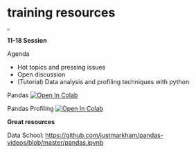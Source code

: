 # training resources

<img src="/Users/bserna/sandbox/training-resources/hackerhrslogo.svg" style="zoom:40%;" />

__11-18 Session__

Agenda

* Hot topics and pressing issues
* Open discussion
* (Tutorial) Data analysis and profiling techniques with python

Pandas [![Open In Colab](https://colab.research.google.com/assets/colab-badge.svg)](https://colab.research.google.com/github/brandonserna/training-resources/blob/master/data/pandas-data-analysis.ipynb)

Pandas Profiling [![Open In Colab](https://colab.research.google.com/assets/colab-badge.svg)](https://colab.research.google.com/github/brandonserna/training-resources/blob/master/data/pandas-profiling-data.ipynb)

__Great resources__

Data School: https://github.com/justmarkham/pandas-videos/blob/master/pandas.ipynb

